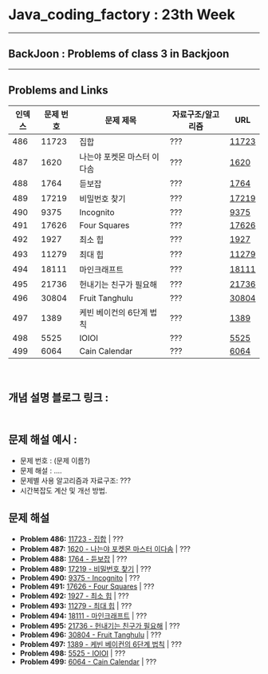 # Java_coding_factory : 23th Week

---

## BackJoon : Problems of class 3 in Backjoon  

---

## Problems and Links

| 인덱스 | 문제 번호 | 문제 제목 | 자료구조/알고리즘 | URL |
|--------|------------|-----------------------------|----------------------|------------------------------------------------|
| 486 | 11723 | 집합 | ??? | [11723](https://www.acmicpc.net/problem/11723) |
| 487 | 1620 | 나는야 포켓몬 마스터 이다솜 | ??? | [1620](https://www.acmicpc.net/problem/1620) |
| 488 | 1764 | 듣보잡 | ??? | [1764](https://www.acmicpc.net/problem/1764) |
| 489 | 17219 | 비밀번호 찾기 | ??? | [17219](https://www.acmicpc.net/problem/17219) |
| 490 | 9375 | Incognito | ??? | [9375](https://www.acmicpc.net/problem/9375) |
| 491 | 17626 | Four Squares | ??? | [17626](https://www.acmicpc.net/problem/17626) |
| 492 | 1927 | 최소 힙 | ??? | [1927](https://www.acmicpc.net/problem/1927) |
| 493 | 11279 | 최대 힙 | ??? | [11279](https://www.acmicpc.net/problem/11279) |
| 494 | 18111 | 마인크래프트 | ??? | [18111](https://www.acmicpc.net/problem/18111) |
| 495 | 21736 | 헌내기는 친구가 필요해 | ??? | [21736](https://www.acmicpc.net/problem/21736) |
| 496 | 30804 | Fruit Tanghulu | ??? | [30804](https://www.acmicpc.net/problem/30804) |
| 497 | 1389 | 케빈 베이컨의 6단계 법칙 | ??? | [1389](https://www.acmicpc.net/problem/1389) |
| 498 | 5525 | IOIOI | ??? | [5525](https://www.acmicpc.net/problem/5525) |
| 499 | 6064 | Cain Calendar | ??? | [6064](https://www.acmicpc.net/problem/6064) |


<br>

## 개념 설명 블로그 링크 : <br><br>

## 문제 해설 예시 : 
- 문제 번호 : (문제 이름?)
- 문제 해설 : .... 
- 문제별 사용 알고리즘과 자료구조: ???
- 시간복잡도 계산 및 개선 방법.

## 문제 해설
- **Problem 486:** [11723 - 집합](https://www.acmicpc.net/problem/11723) | ???  
- **Problem 487:** [1620 - 나는야 포켓몬 마스터 이다솜](https://www.acmicpc.net/problem/1620) | ???  
- **Problem 488:** [1764 - 듣보잡](https://www.acmicpc.net/problem/1764) | ???  
- **Problem 489:** [17219 - 비밀번호 찾기](https://www.acmicpc.net/problem/17219) | ???  
- **Problem 490:** [9375 - Incognito](https://www.acmicpc.net/problem/9375) | ???  
- **Problem 491:** [17626 - Four Squares](https://www.acmicpc.net/problem/17626) | ???  
- **Problem 492:** [1927 - 최소 힙](https://www.acmicpc.net/problem/1927) | ???  
- **Problem 493:** [11279 - 최대 힙](https://www.acmicpc.net/problem/11279) | ???  
- **Problem 494:** [18111 - 마인크래프트](https://www.acmicpc.net/problem/18111) | ???  
- **Problem 495:** [21736 - 헌내기는 친구가 필요해](https://www.acmicpc.net/problem/21736) | ???  
- **Problem 496:** [30804 - Fruit Tanghulu](https://www.acmicpc.net/problem/30804) | ???  
- **Problem 497:** [1389 - 케빈 베이컨의 6단계 법칙](https://www.acmicpc.net/problem/1389) | ???  
- **Problem 498:** [5525 - IOIOI](https://www.acmicpc.net/problem/5525) | ???  
- **Problem 499:** [6064 - Cain Calendar](https://www.acmicpc.net/problem/6064) | ???  
